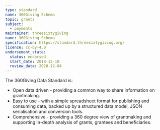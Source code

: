 ```yaml
---
type: standard
name: 360Giving Schema
topic: grants
subject:
  - payments
maintainer: threesixtygiving
name: 360Giving Schema
specification: https://standard.threesixtygiving.org/
licence: cc-by-4.0
endorsement_state:
  status: endorsed
  start_date: 2018-12-10
  review_date: 2020-12-04
---
```

The 360Giving Data Standard is:

- Open data driven - providing a common way to share information on grantmaking.
- Easy to use - with a simple spreadsheet format for publishing and consuming data, backed up by a structured data model, JSON serialisation and conversion tools.
- Comprehensive - providing a 360 degree view of grantmaking and supporting in-depth analysis of grants, grantees and beneficiaries.
